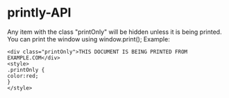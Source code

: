 # printly-API
Any item with the class "printOnly" will be hidden unless it is being printed.
You can print the window using window.print();
Example:
```
<div class="printOnly">THIS DOCUMENT IS BEING PRINTED FROM EXAMPLE.COM</div>
<style>
.printOnly {
color:red;
}
</style>
```
